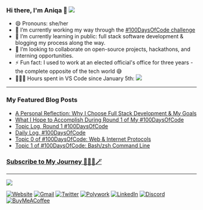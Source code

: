### Hi there, I'm Aniqa 👋 <a href="https://twitter.com/intent/follow?screen_name=aniqatc&tw_p=followbutton"><img src="https://img.shields.io/twitter/follow/aniqatc?label=%40aniqatc&style=social"></a>


- 😄 Pronouns: she/her
- 🔭 I’m currently working my way through the [#100DaysOfCode challenge](https://github.com/aniqatc/100-days-of-code) 
- 🌱 I’m currently learning in public: full stack software development & blogging my process along the way.
- 👯 I’m looking to collaborate on open-source projects, hackathons, and interning opportunities.
- ⚡ Fun fact: I used to work at an elected official's office for three years - the complete opposite of the tech world 😅
- 👩🏻‍💻 Hours spent in VS Code since January 5th: <a href="https://www.aniqa.io"><img src="https://wakatime.com/badge/user/c1c1c183-d190-42bd-ae4f-09370e6fbbc6.svg"></a>

---
### My Featured Blog Posts
- [A Personal Reflection: Why I Choose Full Stack Development & My Goals](https://www.aniqa.io/full-stack-development-path-goals/)
- [What I Hope to Accomplish During Round 1 of My #100DaysOfCode](https://www.aniqa.io/100-days-of-code-r1-goals-tasks/)
- [Topic Log, Round 1 #100DaysOfCode](https://www.aniqa.io/r1-topic-log/)
- [Daily Log, #100DaysOfCode](https://www.aniqa.io/r1-daily-log/)
- [Topic 0 of #100DaysOfCode: Web & Internet Protocols](https://www.aniqa.io/r1-topic-0/)
- [Topic 1 of #100DaysOfCode: Bash/zsh Command Line](https://www.aniqa.io/r1-topic-1/)

<a href="https://www.aniqa.io/subscribe/"><h3>Subscribe to My Journey 👩🏻‍💻🪄</h3></a>

---
 <a href="https://www.aniqa.io"><img src="https://github-readme-stats.vercel.app/api?username=aniqatc&hide=contribs,prs&theme=algolia"></a>
  
[![Website](https://img.shields.io/badge/-📝Blog-000?logo=�)](https://www.aniqa.io)
[![Gmail](https://img.shields.io/badge/-Gmail-000?logo=gmail)](mailto:hello@aniqa.io)
[![Twitter](https://img.shields.io/badge/-Twitter-000?logo=twitter)](https://twitter.com/aniqatc)
[![Polywork](https://img.shields.io/badge/-Polywork-000?logo=polywork)](https://updates.aniqa.io)
[![LinkedIn](https://img.shields.io/badge/LinkedIn-000?logo=linkedin)](https://www.linkedin.com/in/aniqaio/)
[![Discord](https://img.shields.io/badge/-Discord-000?logo=discord)](https://dsc.bio/aniqatc)
[![BuyMeACoffee](https://img.shields.io/badge/BuyMeACoffee-000?logo=buymeacoffee)](https://www.buymeacoffee.com/aniqatc)

